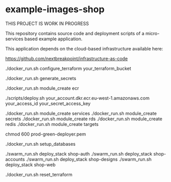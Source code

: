 # example-images-shop

THIS PROJECT IS WORK IN PROGRESS

This repository contains source code and deployment scripts of a micro-services based example application.

This application depends on the cloud-based infrastructure available here:

https://github.com/nextbreakpoint/infrastructure-as-code

./docker_run.sh configure_terraform your_terraform_bucket

./docker_run.sh generate_secrets

./docker_run.sh module_create ecr

./scripts/deploy.sh your_account.dkr.ecr.eu-west-1.amazonaws.com your_access_id your_secret_access_key

./docker_run.sh module_create services
./docker_run.sh module_create secrets
./docker_run.sh module_create rds
./docker_run.sh module_create redis
./docker_run.sh module_create targets

chmod 600 prod-green-deployer.pem

./docker_run.sh setup_databases

./swarm_run.sh deploy_stack shop-auth
./swarm_run.sh deploy_stack shop-accounts
./swarm_run.sh deploy_stack shop-designs
./swarm_run.sh deploy_stack shop-web

./docker_run.sh reset_terraform
